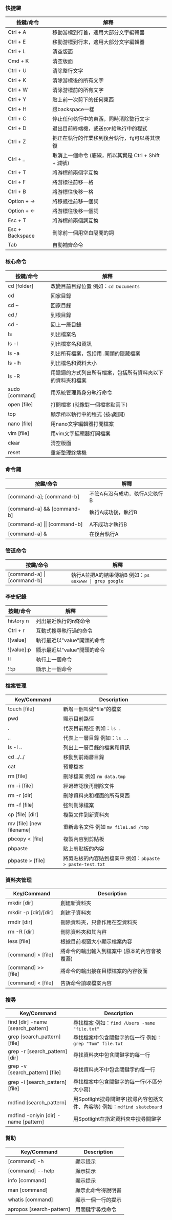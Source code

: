 ### 快捷鍵

| 按鍵/命令 | 解釋 |
| ----------- | ----------- |
| Ctrl + A   | 移動游標到行首，適用大部分文字編輯器 |
| Ctrl + E   | 移動游標到行末，適用大部分文字編輯器 |
| Ctrl + L   | 清空版面 |
| Cmd + K    | 清空版面 |
| Ctrl + U   | 清除整行文字 |
| Ctrl + K   | 清除游標後的所有文字 |
| Ctrl + W   | 清除游標前的所有文字 |
| Ctrl + Y   | 貼上前一次剪下的任何東西 |
| Ctrl + H   | 跟backspace一樣 |
| Ctrl + C   | 停止任何執行中的東西，同時清除整行文字 |
| Ctrl + D   | 退出目前終端機，或送`EOF`給執行中的程式 |
| Ctrl + Z   | 把正在執行的作業移到後台執行，`fg`可以將其恢復 |
| Ctrl + _   | 取消上一個命令 (底線，所以其實是 Ctrl + Shift + 減號) |
| Ctrl + T   | 將游標前兩個字互換 |
| Ctrl + F   | 將游標往前移一格 |
| Ctrl + B   | 將游標往後移一格 |
| Option + →  | 將移飆往前移一個詞 |
| Option + ←  | 將游標往後移一個詞 |
| Esc + T  | 將游標前兩個詞互換 |
| Esc + Backspace | 刪除前一個用空白隔開的詞 |
| Tab  | 自動補齊命令 |

### 核心命令

| 按鍵/命令 | 解釋 |
| ----------- | ----------- |
| cd [folder] | 改變目前目錄位置 例如：`cd Documents` |
| cd |  回家目錄 |
| cd ~ |  回家目錄|
| cd /  | 到根目錄 |
| cd -  | 回上一層目錄 |
| ls | 列出檔案名 |
| ls -l | 列出檔案名和資訊 |
| ls -a | 列出所有檔案，包括用`.`開頭的隱藏檔案 |
| ls -lh| 列出檔名和資料大小 |
| ls -R | 用遞迴的方式列出所有檔案，包括所有資料夾以下的資料夾和檔案 |
| sudo [command] | 用系統管理員身分執行命令 |
| open [file] | 打開檔案 (就像對一個檔案點兩下) |
| top | 顯示所以執行中的程式 (按`q`離開) |
| nano [file] | 用nano文字編輯器打開檔案 |
| vim [file] | 用vim文字編輯器打開檔案 |
| clear | 清空版面 |
| reset | 重新整理終端機 |

### 命令鏈

| 按鍵/命令 | 解釋 |
| ----------- | ----------- |
| [command-a]; [command-b] | 不管A有沒有成功，執行A完執行B  |
| [command-a] && [command-b] | 執行A成功後，執行B |
| [command-a] \|\| [command-b] | A不成功才執行B |
| [command-a] & | 在後台執行A |


### 管道命令

| 按鍵/命令 | 解釋 |
| ----------- | ----------- |
| [command-a] \| [command-b] | 執行A並把A的結果傳給B 例如：`ps auxwww \| grep google` |


### 李史紀錄

| 按鍵/命令 | 解釋 |
| ----------- | ----------- |
| history n |  列出最近執行的n條命令 |
| Ctrl + r  | 互動式搜尋執行過的命令 |
| ![value]  |  執行最近以"value"開頭的命令 |
| ![value]:p|  顯示最近以"value"開頭的命令 |
| !! |  執行上一個命令 |
| !!:p |  顯示上一個命令 |

### 檔案管理

| Key/Command | Description |
| ----------- | ----------- |
| touch [file] |   新增一個叫做"file"的檔案 |
| pwd | 顯示目前路徑 |
| . |  代表目前路徑 例如：`ls .` |
| .. | 代表上一層目錄 例如：`ls ..` |
| ls -l .. | 列出上一層目錄的檔案和資訊 |
| cd ../../ | 移動到前兩層目錄|
| cat | 預覽檔案 |
| rm [file] |  刪除檔案 例如 `rm data.tmp` |
| rm -i [file] | 經過確認後再刪除文件 |
| rm -r [dir] | 刪除資料夾和裡面的所有東西 |
| rm -f [file] | 強制刪除檔案 |
| cp [file] [dir] | 複製文件到新資料夾 |
| mv [file] [new filename] | 重新命名文件 例如 `mv file1.ad /tmp` |
| pbcopy < [file] | 複製內容到剪貼板 |
| pbpaste | 貼上剪貼板的內容 |
| pbpaste > [file] | 將剪貼板的內容貼到檔案中 例如：`pbpaste > paste-test.txt` |

### 資料夾管理

| Key/Command | Description |
| ----------- | ----------- |
| mkdir [dir] | 創建新資料夾 |
| mkdir -p [dir]/[dir] |  創建子資料夾 |
| rmdir [dir] | 刪除資料夾，只會作用在空資料夾 |
| rm -R [dir] | 刪除資料夾和其內容 |
| less [file] | 根據目前視窗大小顯示檔案內容 |
| [command] > [file] |  將命令的輸出輸入到檔案中 (原本的內容會被覆蓋) |
| [command] >> [file] | 將命令的輸出接在目標檔案的內容後面 |
| [command] < [file] |  告訴命令讀取檔案內容 |

### 搜尋

| Key/Command | Description |
| ----------- | ----------- |
| find [dir] -name [search_pattern] | 尋找檔案 例如：`find /Users -name "file.txt"` |
| grep [search_pattern] [file] | 尋找檔案中包含關鍵字的每一行 例如：`grep "Tom" file.txt` |
| grep -r [search_pattern] [dir] | 尋找資料夾中包含關鍵字的每一行 |
| grep -v [search_pattern] [file] | 尋找資料夾不中包含關鍵字的每一行 |
| grep -i [search_pattern] [file] | 尋找檔案中包含關鍵字的每一行(不區分大小寫) |
| mdfind [search_pattern] | 用Spotlight搜尋關鍵字(搜尋內容包括文件、內容等) 例如：`mdfind skateboard` |
| mdfind -onlyin [dir] -name [pattern] | 用Spotlight在指定資料夾中搜尋關鍵字 |

### 幫助

| Key/Command | Description |
| ----------- | ----------- |
| [command] -h | 顯示提示 |
| [command] --help | 顯示提示 |
| info [command] | 顯示提示 |
| man [command] |  顯示此命令得說明書 |
| whatis [command] | 顯示一個一行的提示 |
| apropos [search-pattern] | 用關鍵字尋找命令 |

